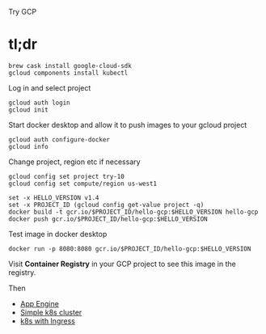 Try GCP

# tl;dr

```
brew cask install google-cloud-sdk
gcloud components install kubectl
```

Log in and select project

```
gcloud auth login
gcloud init
```

Start docker desktop and allow it to push images to your gcloud project

```
gcloud auth configure-docker
gcloud info
```

Change project, region etc if necessary

```
gcloud config set project try-10
gcloud config set compute/region us-west1
```

```
set -x HELLO_VERSION v1.4
set -x PROJECT_ID (gcloud config get-value project -q)
docker build -t gcr.io/$PROJECT_ID/hello-gcp:$HELLO_VERSION hello-gcp
docker push gcr.io/$PROJECT_ID/hello-gcp:$HELLO_VERSION
```

Test image in docker desktop

    docker run -p 8080:8080 gcr.io/$PROJECT_ID/hello-gcp:$HELLO_VERSION

Visit **Container Registry** in your GCP project to see this image in the 
registry.

Then

* [App Engine](app-engine-flex/README.md)
* [Simple k8s cluster](k8s-simple/README.md)
* [k8s with Ingress](k8s-ingress/README.md)
